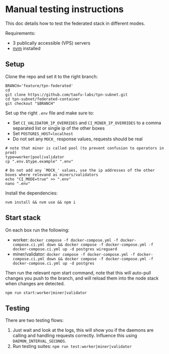 # Manual testing instructions

This doc details how to test the federated stack in different modes.

Requirements:

- 3 publically accessible (VPS) servers
- [nvm](https://github.com/nvm-sh/nvm) installed

## Setup

Clone the repo and set it to the right branch:

```
BRANCH='feature/tpn-federated'
cd
git clone https://github.com/taofu-labs/tpn-subnet.git
cd tpn-subnet/federated-container
git checkout "$BRANCH"
```

Set up the right `.env` file and make sure to:

- Set `CI_VALIDATOR_IP_OVERRIDES` and `CI_MINER_IP_OVERRIDES` to a comma separated list or single ip of the other boxes
- Set `POSTGRES_HOST=localhost`
- Do not set any `MOCK_` response values, requests should be real

```
# note that miner is called pool (to prevent confusion to operators in prod)
type=worker|pool|validator
cp ".env.$type.example" ".env"

# Do not add any `MOCK_' values, use the ip addresses of the other boxes where relevand as miners/validators
echo "CI_MODE=true" >> ".env"
nano ".env"
```

Install the dependencies:

```
nvm install && nvm use && npm i
```

## Start stack

On each box run the following:

- worker: `docker compose -f docker-compose.yml -f docker-compose.ci.yml down && docker compose -f docker-compose.yml -f docker-compose.ci.yml up -d postgres wireguard`
- miner/validator: `docker compose -f docker-compose.yml -f docker-compose.ci.yml down && docker compose -f docker-compose.yml -f docker-compose.ci.yml up -d postgres` 

Then run the relevant npm start command, note that this will auto-pull changes you push to the branch, and will reload them into the node stack when changes are detected.

```
npm run start:worker|miner|validator
```

## Testing

There are two testing flows:

1. Just wait and look at the logs, this will show you if the daemons are calling and handling requests correctly. Influence this using `DAEMON_INTERVAL_SECONDS`.
2. Run testing suites: `npm run test:worker|miner|validator`
